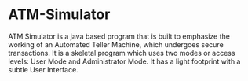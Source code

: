 # ATM-Simulator
ATM Simulator is a java based program that is built to emphasize the working of an Automated Teller Machine, which undergoes secure transactions. It is a skeletal program which uses two modes or access levels: User Mode and Administrator Mode. It has a light footprint with a subtle User Interface.
